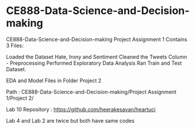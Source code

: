 # CE888-Data-Science-and-Decision-making
CE888-Data-Science-and-Decision-making
Project Assignment 1 Contains 3 Files:

Loaded the Dataset Hate, Irony and Sentiment
Cleaned the Tweets Column - Preprocessing
Performed Exploratory Data Analysis 
Ran Train and Test Dataset.

EDA and Model Files in Folder Project 2

Path : CE888-Data-Science-and-Decision-making/Project Assignment 1/Project 2/

Lab 10 Repository : https://github.com/heerakesavan/heartuci

Lab 4 and Lab 2 are twice but both have same codes
